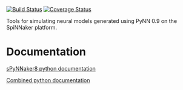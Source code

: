 
[![Build Status](https://travis-ci.org/SpiNNakerManchester/sPyNNaker8.svg?branch=master)](https://travis-ci.org/SpiNNakerManchester/sPyNNaker8)
[![Coverage Status](https://coveralls.io/repos/github/SpiNNakerManchester/sPyNNaker8/badge.svg?branch=master)](https://coveralls.io/github/SpiNNakerManchester/sPyNNaker8?branch=master)

Tools for simulating neural models generated using PyNN 0.9 on the SpiNNaker platform.

Documentation
=============
[sPyNNaker8 python documentation](http://spynnaker8.readthedocs.io/en/latest/)

[Combined python documentation](http://spinnaker8manchester.readthedocs.io)
